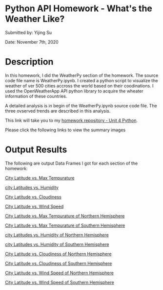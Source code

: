 # **Python API Homework - What's the Weather Like?**

Submitted by: Yijing Su

Date: November 7th, 2020


# **Description** 

In this homework, I did the WeatherPy section of the homework. The source code file name is WeatherPy.ipynb. 
I created a python script to visualize the weather of ver 500 cities accross the world based on their coodinations. I used the OpenWeatherApp API python library to acquire the wheater information of these countries.

A detailed analysis is in begin of the WeatherPy.ipynb source code file. The three ovserved trends are described in this analysis. 



This link will take you to my [homework repository - Unit 4 Python](https://github.com/Dearsu520/databootcamp-homework/tree/master/Unit%204%20-%20Pandas/PyCitySchools).



Please click the following links to view the summary images

# **Output Results** 
The following are output Data Frames I got for each section of the homework:

[City Latitude vs. Max Tempurature](output_data/City_Latitude_vs_Max_Temperature.png)

[city Latitudes vs. Humidity](output_data/City_Latitude_vs_Humidity.png)

[City Latitude vs. Cloudiness](output_data/City_Latitude_vs_Cloudiness.png)

[City Latitude vs. Wind Speed](output_data/City_Latitude_vs_Wind_Speed.png)

[City Latitude vs. Max Tempurature of Northern Hemisphere](output_data/City_Latitude_vs_Max_Temperature_of_Northern_Hemisphere.png)

[City Latitude vs. Max Tempurature of Southern Hemisphere](output_data/City_Latitude_vs_Max_Temperature_of_Southern_Hemisphere.png)

[city Latitudes vs. Humidity of Northern Hemisphere](output_data/City_Latitude_vs_Humdidity_of_Northern_Hemisphere.png)

[city Latitudes vs. Humidity of Southern Hemisphere](output_data/City_Latitude_vs_Humidity_of_Southern_Hemisphere.png)

[City Latitude vs. Cloudiness of Northern Hemisphere](output_data/City_Latitude_vs_Cloudiness_of_Northern_Hemisphere.png)

[City Latitude vs. Cloudiness of Southern Hemisphere](output_data/City_Latitude_vs_Cloudiness_of_Southern_Hemisphere.png)

[City Latitude vs. Wind Speed of Northern Hemisphere](output_data/City_Latitude_vs_Wind_Speed_of_Northern_Hemisphere.png)

[City Latitude vs. Wind Speed of Southern Hemisphere](output_data/City_Latitude_vs_Wind_Speed_of_Southern_Hemisphere.png)